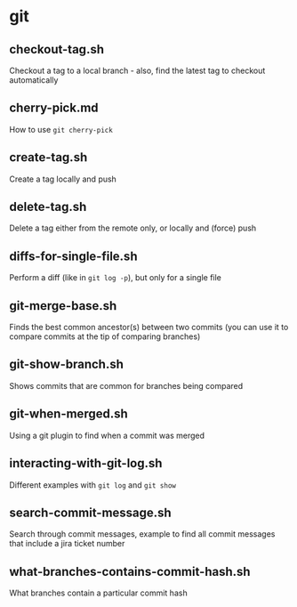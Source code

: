 # git

## checkout-tag.sh

Checkout a tag to a local branch - also, find the latest tag to checkout automatically

## cherry-pick.md

How to use `git cherry-pick`

## create-tag.sh

Create a tag locally and push

## delete-tag.sh

Delete a tag either from the remote only, or locally and (force) push

## diffs-for-single-file.sh

Perform a diff (like in `git log -p`), but only for a single file

## git-merge-base.sh

Finds the best common ancestor(s) between two commits (you can use it to compare commits at the tip of comparing branches)

## git-show-branch.sh

Shows commits that are common for branches being compared

## git-when-merged.sh

Using a git plugin to find when a commit was merged

## interacting-with-git-log.sh

Different examples with `git log` and `git show`

## search-commit-message.sh

Search through commit messages, example to find all commit messages that include a jira ticket number

## what-branches-contains-commit-hash.sh

What branches contain a particular commit hash
